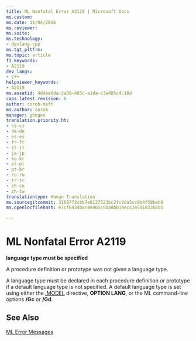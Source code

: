```yaml
---
title: ML Nonfatal Error A2119 | Microsoft Docs
ms.custom: 
ms.date: 11/04/2016
ms.reviewer: 
ms.suite: 
ms.technology:
- devlang-cpp
ms.tgt_pltfrm: 
ms.topic: article
f1_keywords:
- A2119
dev_langs:
- C++
helpviewer_keywords:
- A2119
ms.assetid: 4d4ee6da-3a58-495c-a1da-c3a405c4c18d
caps.latest.revision: 6
author: corob-msft
ms.author: corob
manager: ghogen
translation.priority.ht:
- cs-cz
- de-de
- es-es
- fr-fr
- it-it
- ja-jp
- ko-kr
- pl-pl
- pt-br
- ru-ru
- tr-tr
- zh-cn
- zh-tw
translationtype: Human Translation
ms.sourcegitcommit: 3168772cbb7e8127523bc2fc2da5cc9b4f59beb8
ms.openlocfilehash: e7cf6434b8c4e465c9ba8bb14ecc2e50183366b5

---
```

# ML Nonfatal Error A2119
**language type must be specified**  
  
 A procedure definition or prototype was not given a language type.  
  
 A language type must be declared in each procedure definition or prototype if a default language type is not specified. A default language type is set using either the [.MODEL](../../assembler/masm/dot-model.md) directive, **OPTION LANG**, or the ML command-line options **/Gc** or **/Gd**.  
  
## See Also  
 [ML Error Messages](../../assembler/masm/ml-error-messages.md)


<!--HONumber=Jan17_HO2-->


